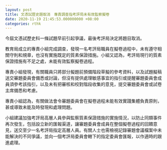 ```yaml
---
layout: post
title: 文憑試歷史題取消　專責調查指考評局未有效監察擬卷
date: 2020-11-19 21:45:53.000000000 +08:00
categories: rthk
---
```


今屆文憑試歷史科一條試題早前引起爭議，最後考評局決定將題目取消。

教育局成立的專責小組完成調查，發現一名考評局職員在擬卷過程中，未有遵守相關守則和規章，也沒有實施既定的質素保證措施。小組又認為，考評局現行的質素保證措施有不足之處，未能有效監察擬卷過程。

專責小組發現，有關職員只將部分擬題前預備階段草擬的參考資料，以及試題擬稿送交審題委員會備悉或討論，但沒有提供處理敏感事宜的指引或提醒審題委員會成員須參考該指引，以及未有把審核和校對階段收集的意見，提交審題委員會或試卷主席備悉和考慮。

專責小組認為，有關做法會令審題委員會在擬卷過程未能有效實踐集體負責原則，甚或導致未能及時發現和處理問題。

小組建議加強考評局高層人員參與監察質素保證措施的實施情況，以防止同類事件再次發生，包括設立新的匯報渠道，讓審題委員會成員在整個擬卷過程的回饋意見，送交至少一名考評局指定高層人員。有關人士也需檢視記錄審題會議檔案中未能解決的不同爭議，並向一個考評局委員會轄下的指定委員會匯報，以作適時的跟進處理。
